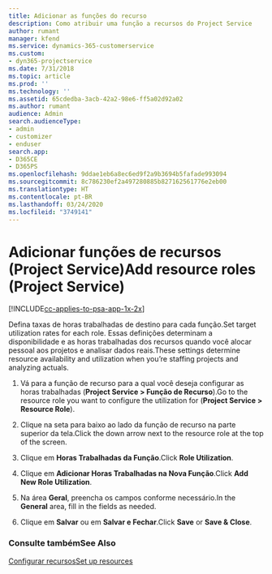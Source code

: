 ```yaml
---
title: Adicionar as funções do recurso
description: Como atribuir uma função a recursos do Project Service
author: rumant
manager: kfend
ms.service: dynamics-365-customerservice
ms.custom:
- dyn365-projectservice
ms.date: 7/31/2018
ms.topic: article
ms.prod: ''
ms.technology: ''
ms.assetid: 65cdedba-3acb-42a2-98e6-ff5a02d92a02
ms.author: rumant
audience: Admin
search.audienceType:
- admin
- customizer
- enduser
search.app:
- D365CE
- D365PS
ms.openlocfilehash: 9ddae1eb6a8ec6ed9f2a9b3694b5fafade993094
ms.sourcegitcommit: 8c786230ef2a497280885b827162561776e2eb00
ms.translationtype: HT
ms.contentlocale: pt-BR
ms.lasthandoff: 03/24/2020
ms.locfileid: "3749141"
---
```

# <a name="add-resource-roles-project-service"></a><span data-ttu-id="4e004-103">Adicionar funções de recursos (Project Service)</span><span class="sxs-lookup"><span data-stu-id="4e004-103">Add resource roles (Project Service)</span></span>

[!INCLUDE[cc-applies-to-psa-app-1x-2x](../includes/cc-applies-to-psa-app-1x-2x.md)]

<span data-ttu-id="4e004-104">Defina taxas de horas trabalhadas de destino para cada função.</span><span class="sxs-lookup"><span data-stu-id="4e004-104">Set target utilization rates for each role.</span></span> <span data-ttu-id="4e004-105">Essas definições determinam a disponibilidade e as horas trabalhadas dos recursos quando você alocar pessoal aos projetos e analisar dados reais.</span><span class="sxs-lookup"><span data-stu-id="4e004-105">These settings determine resource availability and utilization when you’re staffing projects and analyzing actuals.</span></span>  
  
1.  <span data-ttu-id="4e004-106">Vá para a função de recurso para a qual você deseja configurar as horas trabalhadas (**Project Service > Função de Recurso**).</span><span class="sxs-lookup"><span data-stu-id="4e004-106">Go to the resource role you want to configure the utilization for (**Project Service > Resource Role**).</span></span>  
  
2.  <span data-ttu-id="4e004-107">Clique na seta para baixo ao lado da função de recurso na parte superior da tela.</span><span class="sxs-lookup"><span data-stu-id="4e004-107">Click the down arrow next to the resource role at the top of the screen.</span></span>  
  
3.  <span data-ttu-id="4e004-108">Clique em **Horas Trabalhadas da Função**.</span><span class="sxs-lookup"><span data-stu-id="4e004-108">Click **Role Utilization**.</span></span>  
  
4.  <span data-ttu-id="4e004-109">Clique em **Adicionar Horas Trabalhadas na Nova Função**.</span><span class="sxs-lookup"><span data-stu-id="4e004-109">Click **Add New Role Utilization**.</span></span>  
  
5.  <span data-ttu-id="4e004-110">Na área **Geral**, preencha os campos conforme necessário.</span><span class="sxs-lookup"><span data-stu-id="4e004-110">In the **General** area, fill in the fields as needed.</span></span>  
  
6.  <span data-ttu-id="4e004-111">Clique em **Salvar** ou em **Salvar e Fechar**.</span><span class="sxs-lookup"><span data-stu-id="4e004-111">Click **Save** or **Save & Close**.</span></span>  
  
### <a name="see-also"></a><span data-ttu-id="4e004-112">Consulte também</span><span class="sxs-lookup"><span data-stu-id="4e004-112">See Also</span></span>  
 [<span data-ttu-id="4e004-113">Configurar recursos</span><span class="sxs-lookup"><span data-stu-id="4e004-113">Set up resources</span></span>](../project-service/set-up-resources.md)
